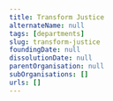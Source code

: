 ```yaml
---
title: Transform Justice
alternateName: null
tags: [departments]
slug: transform-justice
foundingDate: null
dissolutionDate: null
parentOrganisation: null
subOrganisations: []
urls: []
---
```


